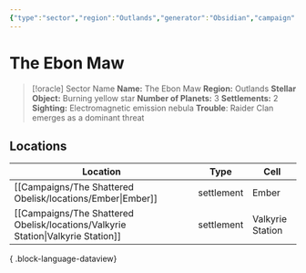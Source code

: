 ```yaml
---
{"type":"sector","region":"Outlands","generator":"Obsidian","campaign":"The Shattered Obelisk","dg-publish":true,"permalink":"/campaigns/the-shattered-obelisk/locations/the-ebon-maw/","dgPassFrontmatter":true,"noteIcon":""}
---
```


# The Ebon Maw


<div class="transclusion internal-embed is-loaded"><div class="markdown-embed">



> [!oracle] Sector Name
>  **Name:** The Ebon Maw
> **Region:** Outlands
> **Stellar Object:** Burning yellow star
> **Number of Planets:** 3
> **Settlements:** 2
> **Sighting:** Electromagnetic emission nebula 
> **Trouble**: Raider Clan emerges as a dominant threat


</div></div>




<style> .container {font-family: sans-serif; text-align: center;} .button-wrapper button {z-index: 1;height: 40px; width: 100px; margin: 10px;padding: 5px;} .excalidraw .App-menu_top .buttonList { display: flex;} .excalidraw-wrapper { height: 800px; margin: 50px; position: relative;} :root[dir="ltr"] .excalidraw .layer-ui__wrapper .zen-mode-transition.App-menu_bottom--transition-left {transform: none;} </style><script src="https://cdn.jsdelivr.net/npm/react@17/umd/react.production.min.js"></script><script src="https://cdn.jsdelivr.net/npm/react-dom@17/umd/react-dom.production.min.js"></script><script type="text/javascript" src="https://cdn.jsdelivr.net/npm/@excalidraw/excalidraw@0/dist/excalidraw.production.min.js"></script><div id="The_Ebon_Mawexcalidraw.md1"></div><script>(function(){const InitialData={"type":"excalidraw","version":2,"source":"https://github.com/zsviczian/obsidian-excalidraw-plugin/releases/tag/2.6.0","elements":[{"id":"UjDru_W8_kgyH9N2UbLBa","type":"image","x":-432.54998779296875,"y":-273.97501373291016,"width":847.1000366210939,"height":526.6000366210938,"angle":0,"strokeColor":"transparent","backgroundColor":"transparent","fillStyle":"solid","strokeWidth":2,"strokeStyle":"solid","roughness":1,"opacity":100,"groupIds":[],"frameId":null,"index":"a0","roundness":null,"seed":1768293829,"version":175,"versionNonce":2038893611,"isDeleted":false,"boundElements":null,"updated":1730099095337,"link":null,"locked":true,"status":"pending","fileId":"e9e0442837fe7372a40a9be0abb54521d5fc1958","scale":[1,1],"crop":null},{"id":"CMEXdzNJ","type":"image","x":-257.39599818709485,"y":-120.59403561116685,"width":28.77335119158159,"height":28.77335119158159,"angle":0,"strokeColor":"transparent","backgroundColor":"transparent","fillStyle":"solid","strokeWidth":2,"strokeStyle":"solid","roughness":1,"opacity":100,"groupIds":[],"frameId":null,"index":"a1","roundness":null,"seed":1345381061,"version":179,"versionNonce":953586791,"isDeleted":false,"boundElements":null,"updated":1730099168467,"link":"[[Campaigns/The Shattered Obelisk/locations/Valkyrie Station\|Valkyrie Station]]","locked":false,"status":"pending","fileId":"728dd0ff725f4d5763a4a2e04b85ab965a2bfdf2","scale":[1,1],"crop":null},{"id":"39sepMChe6kaLloRIZxUV","type":"line","x":-413.5499572753906,"y":47.85002136230469,"width":160,"height":135.20001220703125,"angle":0,"strokeColor":"#1971c2","backgroundColor":"transparent","fillStyle":"solid","strokeWidth":4,"strokeStyle":"dotted","roughness":2,"opacity":100,"groupIds":[],"frameId":null,"index":"a2","roundness":{"type":2},"seed":723151877,"version":185,"versionNonce":243364203,"isDeleted":false,"boundElements":null,"updated":1730099224775,"link":null,"locked":false,"points":[[0,0],[34.4000244140625,0.79998779296875],[56.79998779296875,-23.200042724609375],[69.5999755859375,-55.200042724609375],[97.5999755859375,-95.20004272460938],[111.20001220703125,-123.20004272460938],[140.79998779296875,-119.20004272460938],[160,-134.4000244140625]],"lastCommittedPoint":[160,-134.4000244140625],"startBinding":null,"endBinding":null,"startArrowhead":null,"endArrowhead":null},{"id":"xr4ArP82","type":"text","x":-434.87514260134844,"y":-35.487675396086914,"width":154.8918914794922,"height":18.55647015960012,"angle":5.32685563391804,"strokeColor":"#1971c2","backgroundColor":"transparent","fillStyle":"solid","strokeWidth":4,"strokeStyle":"dotted","roughness":2,"opacity":100,"groupIds":[],"frameId":null,"index":"a3","roundness":null,"seed":1793442181,"version":444,"versionNonce":218193867,"isDeleted":false,"boundElements":null,"updated":1730099318895,"link":null,"locked":false,"text":"The Valkyrie Passage","rawText":"The Valkyrie Passage","fontSize":14.845176127680096,"fontFamily":5,"textAlign":"center","verticalAlign":"top","containerId":null,"originalText":"The Valkyrie Passage","autoResize":true,"lineHeight":1.25},{"id":"ihEFSpOckxomK7Gkw4VNa","type":"image","x":-289.3259265175223,"y":-114.46531967509894,"width":30.315158484488677,"height":30.315158484488677,"angle":0,"strokeColor":"transparent","backgroundColor":"transparent","fillStyle":"solid","strokeWidth":4,"strokeStyle":"dotted","roughness":2,"opacity":100,"groupIds":[],"frameId":null,"index":"a4","roundness":{"type":3},"seed":1194953771,"version":144,"versionNonce":1546717221,"isDeleted":false,"boundElements":null,"updated":1730099536622,"link":null,"locked":false,"status":"pending","fileId":"19f21dec51ff14357fbae1ac4d0751499522284e","scale":[1,1],"crop":null},{"id":"EsAcDhWa","type":"text","x":-220.09894750633464,"y":-129.72160120935806,"width":114.70390319824219,"height":21.6,"angle":0,"strokeColor":"#f08c00","backgroundColor":"transparent","fillStyle":"solid","strokeWidth":4,"strokeStyle":"dotted","roughness":2,"opacity":100,"groupIds":[],"frameId":null,"index":"a5","roundness":null,"seed":176706699,"version":137,"versionNonce":257827685,"isDeleted":false,"boundElements":null,"updated":1730099571510,"link":null,"locked":false,"text":"Valkyrie Station","rawText":"Valkyrie Station","fontSize":16,"fontFamily":6,"textAlign":"center","verticalAlign":"top","containerId":null,"originalText":"Valkyrie Station","autoResize":true,"lineHeight":1.35},{"id":"fRyLU4r9iTi6aoiNVPDHT","type":"image","x":-140.2579606138957,"y":130.28594814974304,"width":29.431270434206454,"height":29.431270434206454,"angle":0,"strokeColor":"transparent","backgroundColor":"transparent","fillStyle":"solid","strokeWidth":4,"strokeStyle":"dotted","roughness":2,"opacity":100,"groupIds":[],"frameId":null,"index":"a7","roundness":null,"seed":1687635275,"version":583,"versionNonce":1290674315,"isDeleted":false,"boundElements":null,"updated":1730099644121,"link":null,"locked":false,"status":"pending","fileId":"b98cff2ce3935a258da15b024db13cfaaa38a65e","scale":[-1,1],"crop":null},{"id":"H2GoUaG0","type":"text","x":-113.22520547729147,"y":156.99053954778918,"width":49.08796691894531,"height":21.6,"angle":0,"strokeColor":"#f08c00","backgroundColor":"transparent","fillStyle":"solid","strokeWidth":4,"strokeStyle":"dotted","roughness":2,"opacity":100,"groupIds":[],"frameId":null,"index":"a9","roundness":null,"seed":1694611915,"version":8,"versionNonce":800305157,"isDeleted":false,"boundElements":null,"updated":1730099660658,"link":null,"locked":false,"text":"Ember","rawText":"Ember","fontSize":16,"fontFamily":6,"textAlign":"center","verticalAlign":"top","containerId":null,"originalText":"Ember","autoResize":true,"lineHeight":1.35},{"id":"-JhaZqWJrSxQyGESG_-tQ","type":"line","x":-223.9554086356269,"y":-99.08412187879577,"width":117.46031559318425,"height":229.91050915993077,"angle":0,"strokeColor":"#1971c2","backgroundColor":"transparent","fillStyle":"solid","strokeWidth":4,"strokeStyle":"dotted","roughness":2,"opacity":100,"groupIds":[],"frameId":null,"index":"aB","roundness":{"type":2},"seed":1304701707,"version":284,"versionNonce":684981483,"isDeleted":false,"boundElements":null,"updated":1730099712262,"link":null,"locked":false,"points":[[0,0],[27.83420002073649,-1.1133722479913217],[35.62778452086644,20.597312262506847],[53.441655545490335,50.65823554341665],[74.03894657218785,87.39939231227441],[91.29618456233942,115.79026783910189],[117.46031559318425,151.9747278660593],[102.42986457063398,180.92232137059642],[72.92559556000583,210.9832234156969],[86.84269557037408,228.79713691193945]],"lastCommittedPoint":[86.84269557037408,228.79713691193945],"startBinding":null,"endBinding":null,"startArrowhead":null,"endArrowhead":null},{"id":"NjPp7nfM","type":"text","x":-203.97719218091595,"y":-22.261734068724962,"width":153.26390075683594,"height":20,"angle":1.027433910423408,"strokeColor":"#1971c2","backgroundColor":"transparent","fillStyle":"solid","strokeWidth":4,"strokeStyle":"dotted","roughness":2,"opacity":100,"groupIds":[],"frameId":null,"index":"aC","roundness":null,"seed":933494315,"version":178,"versionNonce":1518489579,"isDeleted":false,"boundElements":null,"updated":1730099781141,"link":null,"locked":false,"text":"The Emberian Drift","rawText":"The Emberian Drift","fontSize":16,"fontFamily":5,"textAlign":"center","verticalAlign":"top","containerId":null,"originalText":"The Emberian Drift","autoResize":true,"lineHeight":1.25}],"appState":{"theme":"dark","viewBackgroundColor":"#ffffff","currentItemStrokeColor":"#1971c2","currentItemBackgroundColor":"transparent","currentItemFillStyle":"solid","currentItemStrokeWidth":4,"currentItemStrokeStyle":"dotted","currentItemRoughness":2,"currentItemOpacity":100,"currentItemFontFamily":5,"currentItemFontSize":16,"currentItemTextAlign":"center","currentItemStartArrowhead":null,"currentItemEndArrowhead":"arrow","currentItemArrowType":"round","scrollX":714.2074709462715,"scrollY":346.9214025985017,"zoom":{"value":1.002475},"currentItemRoundness":"round","gridSize":20,"gridStep":5,"gridModeEnabled":false,"gridColor":{"Bold":"rgba(217, 217, 217, 0.5)","Regular":"rgba(230, 230, 230, 0.5)"},"currentStrokeOptions":null,"frameRendering":{"enabled":true,"clip":true,"name":true,"outline":true},"objectsSnapModeEnabled":false,"activeTool":{"type":"selection","customType":null,"locked":false,"lastActiveTool":null}},"files":{}};InitialData.scrollToContent=true;App=()=>{const e=React.useRef(null),t=React.useRef(null),[n,i]=React.useState({width:void 0,height:void 0});return React.useEffect(()=>{i({width:t.current.getBoundingClientRect().width,height:t.current.getBoundingClientRect().height});const e=()=>{i({width:t.current.getBoundingClientRect().width,height:t.current.getBoundingClientRect().height})};return window.addEventListener("resize",e),()=>window.removeEventListener("resize",e)},[t]),React.createElement(React.Fragment,null,React.createElement("div",{className:"excalidraw-wrapper",ref:t},React.createElement(ExcalidrawLib.Excalidraw,{ref:e,width:n.width,height:n.height,initialData:InitialData,viewModeEnabled:!0,zenModeEnabled:!0,gridModeEnabled:!1})))},excalidrawWrapper=document.getElementById("The_Ebon_Mawexcalidraw.md1");ReactDOM.render(React.createElement(App),excalidrawWrapper);})();</script>

## Locations


| Location                                                                            | Type       | Cell             |
| ----------------------------------------------------------------------------------- | ---------- | ---------------- |
| [[Campaigns/The Shattered Obelisk/locations/Ember\|Ember]]                       | settlement | Ember            |
| [[Campaigns/The Shattered Obelisk/locations/Valkyrie Station\|Valkyrie Station]] | settlement | Valkyrie Station |

{ .block-language-dataview}